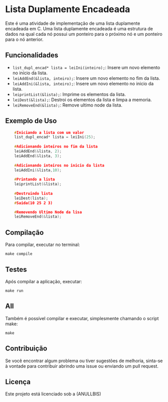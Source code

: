 # Lista Duplamente Encadeada

Este é uma atividade de implementação de uma lista duplamente encadeada em C. Uma lista duplamente encadeada é uma estrutura de dados na qual cada nó possui um ponteiro para o próximo nó e um ponteiro para o nó anterior.

## Funcionalidades

- `list_dupl_encad* lista = leiIni(inteiro);`: Insere um novo elemento no início da lista.
- `leiAddEnd(&lista, inteiro);`: Insere um novo elemento no fim da lista.
- `leiAddIni(&lista, inteiro);`: Insere um novo elemento no inicio da lista.
- `leiprintList(&lista);`: Imprime os elementos da lista.
- `leiDest(&lista);`: Destroi os elementos da lista e limpa a memoria.
- `leiRemoveEnd(&lista);`: Remove ultimo node da lista.

## Exemplo de Uso

```C
    #Iniciando a lista com um valor
    list_dupl_encad* lista = leiIni(25);
    
    #Adicionando inteiros no fim da lista
    leiAddEnd(&lista, 2);
    leiAddEnd(&lista, 3);
    
    #Adicionando inteiros no inicio da lista
    leiAddIni(&lista,10);
    
    #Printando a lista
    leiprintList(&lista);
    
    #Destruindo lista
    leiDest(lista);
    #Saida(10 25 2 3)

    #Removendo Ultimo Node da lisa
    leiRemoveEnd(&lista);

   ```
   
## Compilação
Para compilar, executar no terminal:

``` 
make compile 
```
## Testes
Após compilar a aplicação, executar:

``` 
make run 
```
## All
Também é possível compilar e executar, simplesmente chamando o script make:

``` 
make
```

## Contribuição

Se você encontrar algum problema ou tiver sugestões de melhoria, sinta-se à vontade para contribuir abrindo uma issue ou enviando um pull request.

## Licença

Este projeto está licenciado sob a (ANULLBIS)
